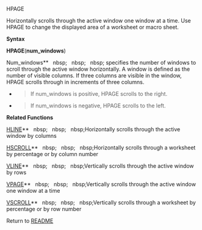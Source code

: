HPAGE

Horizontally scrolls through the active window one window at a time. Use
HPAGE to change the displayed area of a worksheet or macro sheet.

**Syntax**

**HPAGE**(**num\_windows**)

Num\_windows**&nbsp;&nbsp;&nbsp;nbsp;&nbsp;&nbsp;&nbsp;nbsp;&nbsp;&nbsp;&nbsp;nbsp;&nbsp;specifies the number of windows to
scroll through the active window horizontally. A window is defined as
the number of visible columns. If three columns are visible in the
window, HPAGE scrolls through in increments of three columns.

  - > If num\_windows is positive, HPAGE scrolls to the right.

  - > If num\_windows is negative, HPAGE scrolls to the left.


**Related Functions**

[HLINE](HLINE.md)**&nbsp;&nbsp;&nbsp;nbsp;&nbsp;&nbsp;&nbsp;nbsp;&nbsp;&nbsp;&nbsp;nbsp;Horizontally scrolls through the active window by
columns

[HSCROLL](HSCROLL.md)**&nbsp;&nbsp;&nbsp;nbsp;&nbsp;&nbsp;&nbsp;nbsp;&nbsp;&nbsp;&nbsp;nbsp;Horizontally scrolls through a worksheet by
percentage or by column number

[VLINE](VLINE.md)**&nbsp;&nbsp;&nbsp;nbsp;&nbsp;&nbsp;&nbsp;nbsp;&nbsp;&nbsp;&nbsp;nbsp;Vertically scrolls through the active window by
rows

[VPAGE](VPAGE.md)**&nbsp;&nbsp;&nbsp;nbsp;&nbsp;&nbsp;&nbsp;nbsp;&nbsp;&nbsp;&nbsp;nbsp;Vertically scrolls through the active window one
window at a time

[VSCROLL](VSCROLL.md)**&nbsp;&nbsp;&nbsp;nbsp;&nbsp;&nbsp;&nbsp;nbsp;&nbsp;&nbsp;&nbsp;nbsp;Vertically scrolls through a worksheet by
percentage or by row number



Return to [README](README.md)

